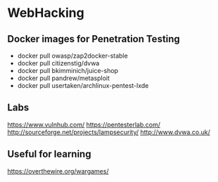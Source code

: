 # WebHacking
## Docker images for Penetration Testing
- docker pull owasp/zap2docker-stable
- docker pull citizenstig/dvwa
- docker pull bkimminich/juice-shop
- docker pull pandrew/metasploit
- docker pull usertaken/archlinux-pentest-lxde

## Labs
https://www.vulnhub.com/ 
https://pentesterlab.com/
http://sourceforge.net/projects/lampsecurity/
http://www.dvwa.co.uk/

## Useful for learning
https://overthewire.org/wargames/
